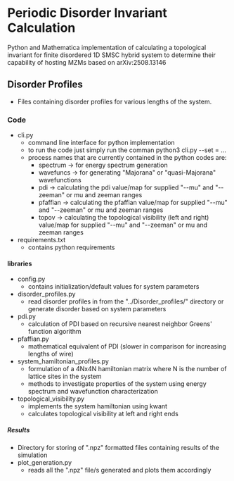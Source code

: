 # Periodic Disorder Invariant Calculation
Python and Mathematica implementation of calculating a topological invariant for finite disordered 1D SMSC hybrid system to determine their capability of hosting MZMs based on arXiv:2508.13146
## Disorder Profiles
- Files containing disorder profiles for various lengths of the system.
### Code
- cli.py
    - command line interface for python implementation
    - to run the code just simply run the comman python3 cli.py <process-name> --set <parameter-name> = <parameter-value> ...
    - process names that are currently contained in the python codes are: 
        - spectrum  -> for energy spectrum generation
        - wavefuncs -> for generating "Majorana" or "quasi-Majorana" wavefunctions 
        - pdi       -> calculating the pdi value/map for supplied "--mu" and "--zeeman" or mu and zeeman ranges
        - pfaffian  -> calculating the pfaffian value/map for supplied "--mu" and "--zeeman" or mu and zeeman ranges
        - topov     -> calculating the topological visibility (left and right) value/map for supplied "--mu" and "--zeeman" or mu and zeeman ranges
- requirements.txt
    - contains python requirements
#### libraries
- config.py
    - contains initialization/default values for system parameters
- disorder_profiles.py
    - read disorder profiles in from the "../Disorder_profiles/" directory or generate disorder based on system parameters
- pdi.py
    - calculation of PDI based on recursive nearest neighbor Greens' function algorithm
- pfaffian.py
    - mathematical equivalent of PDI (slower in comparison for increasing lengths of wire)
- system_hamiltonian_profiles.py
    - formulation of a 4Nx4N hamiltonian matrix where N is the number of lattice sites in the system
    - methods to investigate properties of the system using energy spectrum and wavefunction characterization
- topological_visibility.py
    - implements the system hamiltonian using kwant
    - calculates topological visibility at left and right ends
##### Results
- Directory for storing of ".npz" formatted files containing results of the simulation
- plot_generation.py
    - reads all the ".npz" file/s generated and plots them accordingly 
